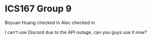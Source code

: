 # ICS167 Group 9
 
Boyuan Huang checked in
Alec checked in

I can't use Discord due to the API outage, can you guys use it now?